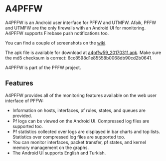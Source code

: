 # A4PFFW

A4PFFW is an Android user interface for PFFW and UTMFW. Afaik, PFFW and UTMFW are the only firewalls with an Android UI for monitoring. A4PFFW supports Firebase push notifications too.

You can find a couple of screenshots on the [wiki](https://github.com/sonertari/A4PFFW/wiki).

The apk file is available for download at [a4pffw59_20170311.apk](https://drive.google.com/file/d/0B3F7Ueq0mFlYWmJZdVd3TVV3aHM/view?usp=sharing). Make sure the md5 checksum is correct: 6cc8598d1e85558b0068db90cd2b0641.

A4PFFW is part of the PFFW project.

## Features

A4PFFW provides all of the monitoring features available on the web user interface of PFFW:

- Information on hosts, interfaces, pf rules, states, and queues are provided.
- Pf logs can be viewed on the Android UI. Compressed log files are supported too.
- Pf statistics collected over logs are displayed in bar charts and top lists. Statistics over compressed log files are supported too.
- You can monitor interfaces, packet transfer, pf states, and kernel memory management on the graphs.
- The Android UI supports English and Turkish.
